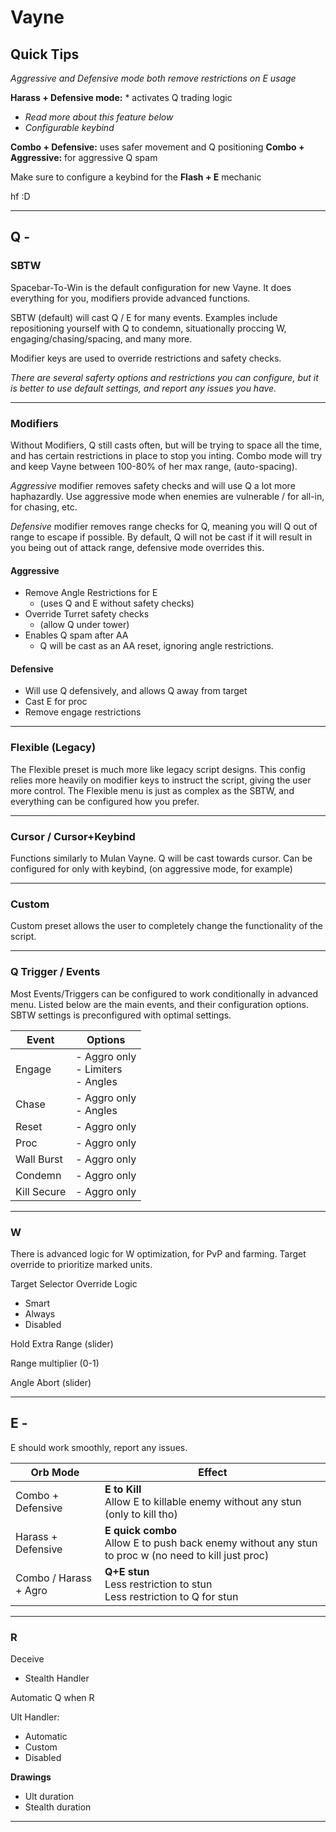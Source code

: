 # Vayne

## Quick Tips

*Aggressive and Defensive mode both remove restrictions on E usage*


**Harass + Defensive mode:** * activates Q trading logic
- *Read more about this feature below*
- *Configurable keybind*

**Combo + Defensive:** uses safer movement and Q positioning
**Combo + Aggressive:** for aggressive Q spam

Make sure to configure a keybind for the **Flash + E** mechanic

hf :D

---

## Q -

### SBTW

Spacebar-To-Win is the default configuration for new Vayne. It does everything for you, modifiers provide advanced functions.

SBTW (default) will cast Q / E for many events.  Examples include repositioning yourself with Q to condemn, situationally proccing W, engaging/chasing/spacing, and many more.

Modifier keys are used to override restrictions and safety checks.

*There are several saferty options and restrictions you can configure, but it is better to use default settings, and report any issues you have.*

---

### Modifiers

Without Modifiers, Q still casts often, but will be trying to space all the time, and has certain restrictions in place to stop you inting.
Combo mode will try and keep Vayne between 100-80% of her max range, (auto-spacing).

*Aggressive* modifier removes safety checks and will use Q a lot more haphazardly. Use aggressive mode when enemies are vulnerable / for all-in, for chasing, etc.

*Defensive* modifier removes range checks for Q, meaning you will Q out of range to escape if possible. 
By default, Q will not be cast if it will result in you being out of attack range, defensive mode overrides this.

#### **Aggressive**

- Remove Angle Restrictions for E
  - (uses Q and E without safety checks)
- Override Turret safety checks 
  - (allow Q under tower)
- Enables Q spam after AA
  - Q will be cast as an AA reset, ignoring angle restrictions.

#### **Defensive**

- Will use Q defensively, and allows Q away from target
- Cast E for proc
- Remove engage restrictions

---

### Flexible (Legacy)

The Flexible preset is much more like legacy script designs. This config relies more heavily on modifier keys to instruct the script, giving the user more control. The Flexible menu is just as complex as the SBTW, and everything can be configured how you prefer.

---

### Cursor / Cursor+Keybind
Functions similarly to Mulan Vayne. Q will be cast towards cursor. Can be configured for only with keybind, (on aggressive mode, for example)

---

### Custom

Custom preset allows the user to completely change the functionality of the script. 

---

### Q Trigger / Events

Most Events/Triggers can be configured to work conditionally in advanced menu.
Listed below are the main events, and their configuration options. SBTW settings is preconfigured with optimal settings.

| Event       | Options                                 |
|-------------|-----------------------------------------|
| Engage      | - Aggro only<br>- Limiters <br>- Angles |
| Chase       | - Aggro only<br>- Angles                |
| Reset       | - Aggro only                            |
| Proc        | - Aggro only                            |
| Wall Burst  | - Aggro only                            |
| Condemn     | - Aggro only                            |
| Kill Secure | - Aggro only                            |

---

### W

There is advanced logic for W optimization, for PvP and farming.
Target override to prioritize marked units.

Target Selector Override Logic
- Smart
- Always
- Disabled

Hold Extra Range (slider)

Range multiplier (0-1)

Angle Abort (slider)

---

## E -

E should work smoothly, report any issues.

| Orb Mode              | Effect                                                       |
|-----------------------|--------------------------------------------------------------|
| Combo + Defensive     | **E to Kill**<br>Allow E to killable enemy without any stun (only to kill tho) |
| Harass + Defensive    | **E quick combo**<br>Allow E to push back enemy without any stun to proc w (no need to kill just proc) |
| Combo / Harass + Agro | **Q+E stun**<br>Less restriction to stun <br>Less restriction to Q for stun |

---

### R

Deceive
- Stealth Handler

Automatic Q when R

Ult Handler:
- Automatic
- Custom
- Disabled

**Drawings**
- Ult duration
- Stealth duration

---
